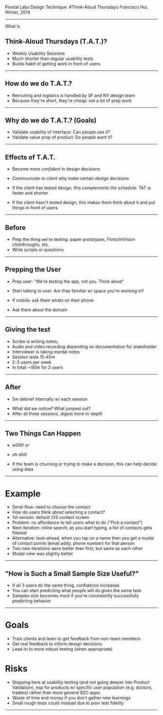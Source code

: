 Pivotal Labs Design Technique: 
#Think-Aloud Thursdays
Francisco Hui, Winter, 2014

---

What is 

## Think-Aloud Thursdays (T.A.T.)?

- Weekly Usability Sessions
- Much shorter than regular usability tests
- Builds habit of getting work in front of users

---

## How do we do T.A.T.?
- Recruiting and logistics is handled by SF and NY design team
- Because they're short, they're cheap: not a lot of prep work

---

## Why do we do T.A.T.? (Goals)

- Validate usability of interface: Can people use it? 
- Validate value prop of product: Do people want it?

---

## Effects of T.A.T.
- Become more *confident* in design decisions
- *Communicate to client* why make certain design decisions

- If the client has tested design, this complements the schedule: TAT is faster and shorter
- If the client hasn't tested design, this makes them think about it and put things in front of users

---

## Before
- Prep the thing we're testing: paper prototypes, Flinto/InVision clickthroughs, etc.
- Write scripts or questions

---

## Prepping the User

- Prep user: "We're testing the app, not you. Think aloud"
- Start talking to user. Are they familiar w/ space you're working in? 

- If mobile: ask them whats on their phone
- Ask them about the domain

---

## Giving the test

- Scribe is writing notes; 
- Audio and video recording depending on documentation for stakeholder
- Interviewer is taking mental notes
- Session lasts 15-45m
- 2-3 users per week
- In total: ~90m for 3 users

---

## After
- 5m debrief internally w/ each session

> 
- What did we notice? What jumped out?
- After all three sessions, digest more in-depth

---

## Two Things Can Happen
- w00t! or
- oh shit!

- If the team is churning or trying to make a decision, this can help decide using data

---

# Example

- Send-flow: need to choose the contact
- How do users think about selecting a contact?
- 1st version: default iOS contact screen
- Problem: no affordance to tell users what to do ("Pick a contact")
- Next iteration: inline search; as you start typing, a list of contacts gets filtered
- Alternative: look-ahead, when you tap on a name then you get a modal of contact points (email addy, phone number) for that person
- Two new iterations were better than first, but same as each other
- Modal view was slightly better

---

## "How is Such a Small Sample Size Useful?"
- If all 3 users do the same thing, confidence increases
- You can start predicting what people will do given the same task
- Samples size becomes moot if you're consistently successfully predicting behavior


---

# Goals
- Train clients and team to get feedback from non-team members
- Get real feedback to inform design decisions 
- Lead-in to more robust testing (when appropriate)

# Risks
- Stopping here at usability testing (and not going deeper into Product Validation), esp for products w/ specific user population (e.g. doctors, traders) rather than more general B2C apps.
- Waste of time and money if you don't gather new learnings
- Small rough tests could mislead due to poor test fidelity


---
<script src="js/impressConsole.js"></script>
<script src="js/jquery.js"></script>

<script>
  $(document).ready(function(){
     $("ul").wrap("<div class='notes'></div>");
     // $("li strong").wrap("<div class='notes'></div>");
     impressConsole().init();
     // impressConsole().open(); // for console to open automatically
   });
</script>
